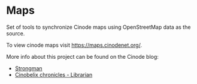 # Maps

Set of tools to synchronize Cinode maps using OpenStreetMap data as the source.

To view cinode maps visit <https://maps.cinodenet.org/>.

More info about this project can be found on the Cinode blog:

- [Strongman](https://blog.cinodenet.org/post/2023-08-27-strongman/)
- [Cinobelix chronicles - Librarian](https://blog.cinodenet.org/post/2024-01-15-cinobelix-chronicles-librarian/)
